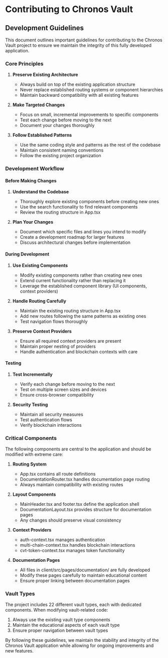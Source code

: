 # Contributing to Chronos Vault

## Development Guidelines

This document outlines important guidelines for contributing to the Chronos Vault project to ensure we maintain the integrity of this fully developed application.

### Core Principles

1. **Preserve Existing Architecture**
   - Always build on top of the existing application structure
   - Never replace established routing systems or component hierarchies
   - Maintain backward compatibility with all existing features

2. **Make Targeted Changes**
   - Focus on small, incremental improvements to specific components
   - Test each change before moving to the next
   - Document your changes thoroughly

3. **Follow Established Patterns**
   - Use the same coding style and patterns as the rest of the codebase
   - Maintain consistent naming conventions
   - Follow the existing project organization

### Development Workflow

#### Before Making Changes

1. **Understand the Codebase**
   - Thoroughly explore existing components before creating new ones
   - Use the search functionality to find relevant components
   - Review the routing structure in App.tsx

2. **Plan Your Changes**
   - Document which specific files and lines you intend to modify
   - Create a development roadmap for larger features
   - Discuss architectural changes before implementation

#### During Development

1. **Use Existing Components**
   - Modify existing components rather than creating new ones
   - Extend current functionality rather than replacing it
   - Leverage the established component library (UI components, context providers)

2. **Handle Routing Carefully**
   - Maintain the existing routing structure in App.tsx
   - Add new routes following the same patterns as existing ones
   - Test navigation flows thoroughly

3. **Preserve Context Providers**
   - Ensure all required context providers are present
   - Maintain proper nesting of providers
   - Handle authentication and blockchain contexts with care

#### Testing

1. **Test Incrementally**
   - Verify each change before moving to the next
   - Test on multiple screen sizes and devices
   - Ensure cross-browser compatibility

2. **Security Testing**
   - Maintain all security measures
   - Test authentication flows
   - Verify blockchain interactions

### Critical Components

The following components are central to the application and should be modified with extreme care:

1. **Routing System**
   - App.tsx contains all route definitions
   - DocumentationRouter.tsx handles documentation page routing
   - Always maintain compatibility with existing routes

2. **Layout Components**
   - MainHeader.tsx and footer.tsx define the application shell
   - DocumentationLayout.tsx provides structure for documentation pages
   - Any changes should preserve visual consistency

3. **Context Providers**
   - auth-context.tsx manages authentication
   - multi-chain-context.tsx handles blockchain interactions
   - cvt-token-context.tsx manages token functionality

4. **Documentation Pages**
   - All files in client/src/pages/documentation/ are fully developed
   - Modify these pages carefully to maintain educational content
   - Ensure proper linking between documentation pages

### Vault Types

The project includes 22 different vault types, each with dedicated components. When modifying vault-related code:

1. Always use the existing vault type components
2. Maintain the educational aspects of each vault type
3. Ensure proper navigation between vault types

By following these guidelines, we maintain the stability and integrity of the Chronos Vault application while allowing for ongoing improvements and new features.